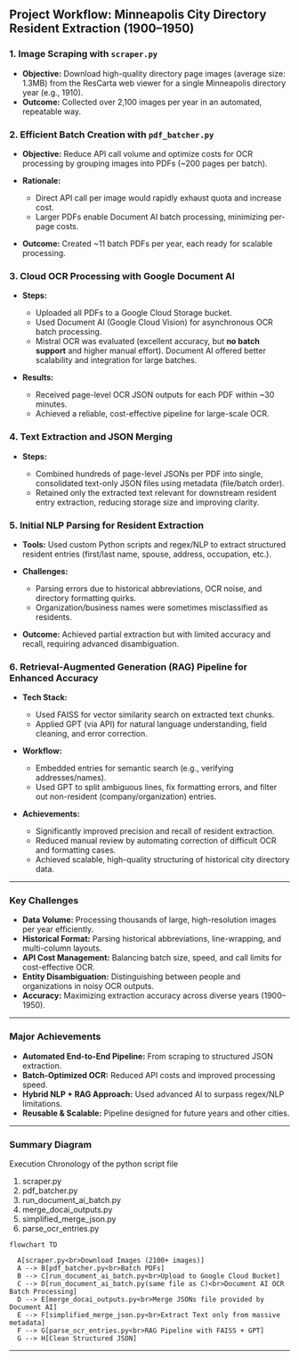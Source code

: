 ## **Project Workflow: Minneapolis City Directory Resident Extraction (1900–1950)**

### **1. Image Scraping with `scraper.py`**

* **Objective:** Download high-quality directory page images (average size: 1.3MB) from the ResCarta web viewer for a single Minneapolis directory year (e.g., 1910).
* **Outcome:** Collected over 2,100 images per year in an automated, repeatable way.

### **2. Efficient Batch Creation with `pdf_batcher.py`**

* **Objective:** Reduce API call volume and optimize costs for OCR processing by grouping images into PDFs (\~200 pages per batch).
* **Rationale:**

  * Direct API call per image would rapidly exhaust quota and increase cost.
  * Larger PDFs enable Document AI batch processing, minimizing per-page costs.
* **Outcome:** Created \~11 batch PDFs per year, each ready for scalable processing.

### **3. Cloud OCR Processing with Google Document AI**

* **Steps:**

  * Uploaded all PDFs to a Google Cloud Storage bucket.
  * Used Document AI (Google Cloud Vision) for asynchronous OCR batch processing.
  * Mistral OCR was evaluated (excellent accuracy, but **no batch support** and higher manual effort). Document AI offered better scalability and integration for large batches.
* **Results:**

  * Received page-level OCR JSON outputs for each PDF within \~30 minutes.
  * Achieved a reliable, cost-effective pipeline for large-scale OCR.

### **4. Text Extraction and JSON Merging**

* **Steps:**

  * Combined hundreds of page-level JSONs per PDF into single, consolidated text-only JSON files using metadata (file/batch order).
  * Retained only the extracted text relevant for downstream resident entry extraction, reducing storage size and improving clarity.

### **5. Initial NLP Parsing for Resident Extraction**

* **Tools:** Used custom Python scripts and regex/NLP to extract structured resident entries (first/last name, spouse, address, occupation, etc.).
* **Challenges:**

  * Parsing errors due to historical abbreviations, OCR noise, and directory formatting quirks.
  * Organization/business names were sometimes misclassified as residents.
* **Outcome:** Achieved partial extraction but with limited accuracy and recall, requiring advanced disambiguation.

### **6. Retrieval-Augmented Generation (RAG) Pipeline for Enhanced Accuracy**

* **Tech Stack:**

  * Used FAISS for vector similarity search on extracted text chunks.
  * Applied GPT (via API) for natural language understanding, field cleaning, and error correction.
* **Workflow:**

  * Embedded entries for semantic search (e.g., verifying addresses/names).
  * Used GPT to split ambiguous lines, fix formatting errors, and filter out non-resident (company/organization) entries.
* **Achievements:**

  * Significantly improved precision and recall of resident extraction.
  * Reduced manual review by automating correction of difficult OCR and formatting cases.
  * Achieved scalable, high-quality structuring of historical city directory data.

---

### **Key Challenges**

* **Data Volume:** Processing thousands of large, high-resolution images per year efficiently.
* **Historical Format:** Parsing historical abbreviations, line-wrapping, and multi-column layouts.
* **API Cost Management:** Balancing batch size, speed, and call limits for cost-effective OCR.
* **Entity Disambiguation:** Distinguishing between people and organizations in noisy OCR outputs.
* **Accuracy:** Maximizing extraction accuracy across diverse years (1900–1950).

---

### **Major Achievements**

* **Automated End-to-End Pipeline:** From scraping to structured JSON extraction.
* **Batch-Optimized OCR:** Reduced API costs and improved processing speed.
* **Hybrid NLP + RAG Approach:** Used advanced AI to surpass regex/NLP limitations.
* **Reusable & Scalable:** Pipeline designed for future years and other cities.

---

### **Summary Diagram**

Execution Chronology of the python script file 
1. scraper.py
2. pdf_batcher.py
3. run_document_ai_batch.py
4. merge_docai_outputs.py
5. simplified_merge_json.py
6. parse_ocr_entries.py

```mermaid
flowchart TD

  A[scraper.py<br>Download Images (2100+ images)] 
  A --> B[pdf_batcher.py<br>Batch PDFs]
  B --> C[run_document_ai_batch.py<br>Upload to Google Cloud Bucket]
  C --> D[run_document_ai_batch.py(same file as C)<br>Document AI OCR Batch Processing]
  D --> E[merge_docai_outputs.py<br>Merge JSONs file provided by Document AI]
  E --> F[simplified_merge_json.py<br>Extract Text only from massive metadata]
  F --> G[parse_ocr_entries.py<br>RAG Pipeline with FAISS + GPT]
  G --> H[Clean Structured JSON]
```

---


